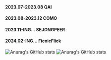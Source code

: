 
<div align="left">

#### 2023.07-2023.08 QAI <br>
#### 2023.08-2023.12 COMO <br>
#### 2023.11-ING...  SEJONGPEER <br>
#### 2024.02-ING...  FicnicFlick
</div>

 ![Anurag's GitHub stats](https://github-readme-stats.vercel.app/api?username=kimjuyoung99&hide=contribs,issues,stars)
![Anurag's GitHub stats](https://github-readme-stats.vercel.app/api?username=kimjuyoung99&count_private=true&hide=issues,stars)


 
<!--
**kimjuyoung99/kimjuyoung99** is a ✨ _special_ ✨ repository because its `README.md` (this file) appears on your GitHub profile.

Here are some ideas to get you started:
<div>
2023.07-2023.08 QAI
2023.08-2023.12 COMO
2023.11-ING...  SEJONGPEER
</div>

- 🔭 I’m currently working on ...
- 🌱 I’m currently learning ...
- 👯 I’m looking to collaborate on ...
- 🤔 I’m looking for help with ...
- 💬 Ask me about ...
- 📫 How to reach me: ...
- 😄 Pronouns: ...
- ⚡ Fun fact: ...
-->

